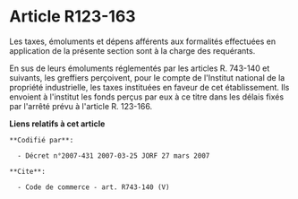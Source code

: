 # Article R123-163

Les taxes, émoluments et dépens afférents aux formalités effectuées en application de la présente section sont à la charge
des requérants. 

En sus de leurs émoluments réglementés par les articles R. 743-140 et suivants, les greffiers perçoivent, pour le compte de
l'Institut national de la propriété industrielle, les taxes instituées en faveur de cet établissement. Ils envoient à
l'institut les fonds perçus par eux à ce titre dans les délais fixés par l'arrêté prévu à l'article R. 123-166.

**Liens relatifs à cet article**

	**Codifié par**:

	  - Décret n°2007-431 2007-03-25 JORF 27 mars 2007

	**Cite**:

	  - Code de commerce - art. R743-140 (V)
